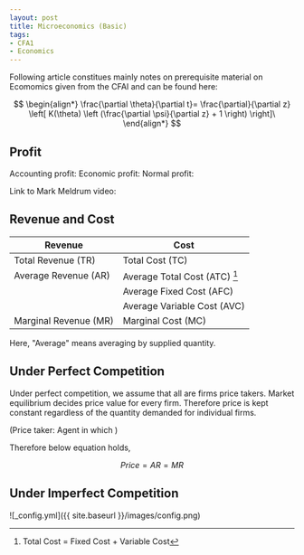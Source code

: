 ```yaml
---
layout: post
title: Microeconomics (Basic)
tags: 
- CFA1
- Economics
---
```


<script src="https://cdn.mathjax.org/mathjax/latest/MathJax.js?config=TeX-AMS-MML_HTMLorMML" type="text/javascript"></script>
Following article constitues mainly notes on prerequisite material on Ecomomics given from the CFAI and can be found here:


$$
\begin{align*}
\frac{\partial \theta}{\partial t}= \frac{\partial}{\partial z}
\left[ K(\theta) \left (\frac{\partial \psi}{\partial z} + 1 \right) \right]\
\end{align*}
$$

## Profit

Accounting profit:
Economic profit:
Normal profit:

Link to Mark Meldrum video:


## Revenue and Cost

| Revenue | Cost |
----|---- 
| Total Revenue (TR)  | Total Cost (TC) |
| Average Revenue (AR)  | Average Total Cost (ATC) [^1]|
|   | Average Fixed Cost (AFC) |
|   | Average Variable Cost (AVC) |
| Marginal Revenue (MR) | Marginal Cost (MC) |

[^1]: Total Cost = Fixed Cost + Variable Cost


Here, "Average" means averaging by supplied quantity. 



## Under Perfect Competition
Under perfect competition, we assume that all are firms price takers.
Market equilibrium decides price value for every firm. Therefore price is kept constant regardless of the quantity demanded for individual firms.


(Price taker: Agent in which )

Therefore below equation holds,

$$
\begin{equation}
Price = AR = MR
\end{equation}
$$




## Under Imperfect Competition




![_config.yml]({{ site.baseurl }}/images/config.png)

